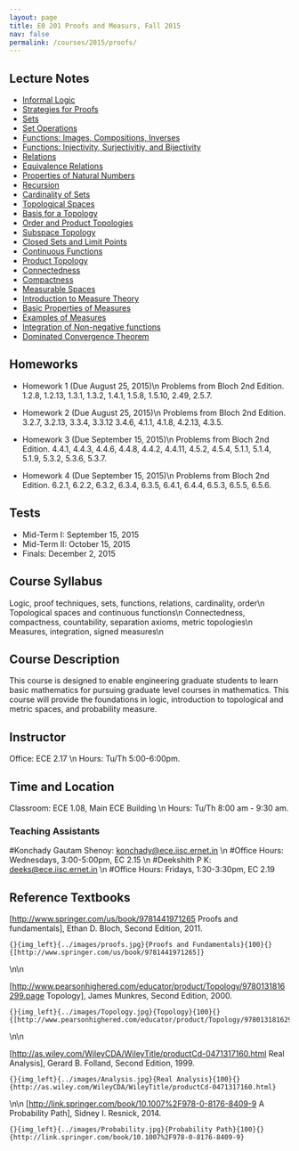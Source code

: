 ```yaml
---
layout: page
title: E0 201 Proofs and Measurs, Fall 2015
nav: false
permalink: /courses/2015/proofs/
---
```


## Lecture Notes
- [Informal Logic](lecture-01.pdf )
- [Strategies for Proofs](lecture-02.pdf) 
- [Sets](lecture-03.pdf) 
- [Set Operations](lecture-04.pdf) 
- [Functions: Images, Compositions, Inverses](lecture-05.pdf) 
- [Functions: Injectivity, Surjectivitiy, and Bijectivity](lecture-06.pdf) 
- [Relations](lecture-07.pdf) 
- [Equivalence Relations](lecture-08.pdf) 
- [Properties of Natural Numbers](lecture-09.pdf) 
- [Recursion](lecture-10.pdf) 
- [Cardinality of Sets](lecture-11.pdf) 
- [Topological Spaces](lecture-12.pdf) 
- [Basis for a Topology](lecture-13.pdf) 
- [Order and Product Topologies](lecture-14.pdf) 
- [Subspace Topology](lecture-15.pdf) 
- [Closed Sets and Limit Points](lecture-16.pdf) 
- [Continuous Functions](lecture-17.pdf) 
- [Product Topology](lecture-18.pdf) 
- [Connectedness](lecture-19.pdf) 
- [Compactness](lecture-20.pdf) 
- [Measurable Spaces](lecture-21.pdf) 
- [Introduction to Measure Theory](lecture-22.pdf) 
- [Basic Properties of Measures](lecture-23.pdf) 
- [Examples of Measures](lecture-24.pdf) 
- [Integration of Non-negative functions](lecture-25.pdf) 
- [Dominated Convergence Theorem](lecture-26.pdf) 
## Homeworks
- Homework 1 (Due August 25, 2015)\n
Problems from Bloch 2nd Edition. 1.2.8, 1.2.13, 1.3.1, 1.3.2, 1.4.1, 1.5.8, 1.5.10, 2.49, 2.5.7.

- Homework 2 (Due August 25, 2015)\n
Problems from Bloch 2nd Edition. 3.2.7, 3.2.13, 3.3.4, 3.3.12 3.4.6, 4.1.1, 4.1.8, 4.2.13, 4.3.5.

- Homework 3 (Due September 15, 2015)\n
Problems from Bloch 2nd Edition. 4.4.1, 4.4.3, 4.4.6, 4.4.8, 4.4.2, 4.4.11, 4.5.2, 4.5.4, 
5.1.1, 5.1.4, 5.1.9, 5.3.2, 5.3.6, 5.3.7.

- Homework 4 (Due September 15, 2015)\n
Problems from Bloch 2nd Edition. 6.2.1, 6.2.2, 6.3.2, 6.3.4, 6.3.5, 6.4.1, 6.4.4, 6.5.3, 
6.5.5, 6.5.6.

## Tests
- Mid-Term I: September 15, 2015
- Mid-Term II: October 15, 2015
- Finals: December 2, 2015

## Course Syllabus
Logic, proof techniques, sets, functions, relations, cardinality, order\n
Topological spaces and continuous functions\n
Connectedness, compactness, countability, separation axioms, metric topologies\n
Measures, integration, signed measures\n


## Course Description
This course is designed to enable engineering graduate students to learn basic mathematics for pursuing graduate level courses in mathematics. This course will provide the foundations in logic, introduction to topological and metric spaces, and probability measure.

## Instructor
Office: ECE 2.17 \n
Hours: Tu/Th 5:00-6:00pm.

## Time and Location
Classroom: ECE 1.08, Main ECE Building \n
Hours: Tu/Th 8:00 am - 9:30 am.

### Teaching Assistants
#Konchady Gautam Shenoy: konchady@ece.iisc.ernet.in \n
#Office Hours: Wednesdays, 3:00-5:00pm, EC 2.15 \n
#Deekshith P K: deeks@ece.iisc.ernet.in \n
#Office Hours: Fridays, 1:30-3:30pm, EC 2.19

## Reference Textbooks
[http://www.springer.com/us/book/9781441971265 Proofs and fundamentals], Ethan D. Bloch, Second Edition, 2011.
~~~
{}{img_left}{../images/proofs.jpg}{Proofs and Fundamentals}{100}{}{[http://www.springer.com/us/book/9781441971265]}
~~~
\n\n

[http://www.pearsonhighered.com/educator/product/Topology/9780131816299.page Topology],  James Munkres, Second Edition, 2000.
~~~
{}{img_left}{../images/Topology.jpg}{Topology}{100}{}{[http://www.pearsonhighered.com/educator/product/Topology/9780131816299.page]}
~~~
\n\n

[http://as.wiley.com/WileyCDA/WileyTitle/productCd-0471317160.html Real Analysis], Gerard B. Folland, Second Edition, 1999.

~~~
{}{img_left}{../images/Analysis.jpg}{Real Analysis}{100}{}{http://as.wiley.com/WileyCDA/WileyTitle/productCd-0471317160.html}
~~~
\n\n
[http://link.springer.com/book/10.1007%2F978-0-8176-8409-9 A Probability Path], Sidney I. Resnick, 2014. 
~~~
{}{img_left}{../images/Probability.jpg}{Probability Path}{100}{}{http://link.springer.com/book/10.1007%2F978-0-8176-8409-9}
~~~


